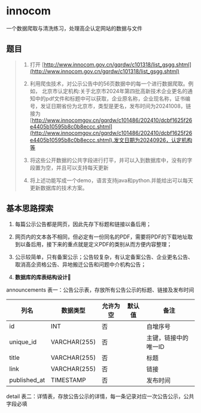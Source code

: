 # innocom

一个数据爬取与清洗练习，处理高企认定网站的数据与文件

## 题目

> 1. 打开 [http://www.innocom.gov.cn/gqrdw/c101318/list_gsgg.shtml](http://www.innocom.gov.cn/gqrdw/c101318/list_gsgg.shtml)
>  
> 2. 利用爬虫技术，对公示公告中的56页数据中的每一个进行数据爬取。例如， 北京市认定机构:关于北京市2024年第四批高新技术企业更名的通知中的pdf文件和标题中可以获取，企业原名称，企业现名称，证书编号，发证日期省份为北京市，类型是更名，发布时间为20241008，链接为[http://www.innocomgov.cn/gqrdw/c101486/202410/dcbf1625f26e4405b10595b8c0b8eccc.shtml](http://www.innocomgov.cn/gqrdw/c101486/202410/dcbf1625f26e4405b10595b8c0b8eccc.shtml).发文日期为20240926，认定机构等
>  
> 3. 将这些公开数据的公共字段进行打平，并可以入到数据库中，没有的字段置为空，并且可以支持每天更新
>  
> 4. 将上述功能写成一个demo，语言支持java和python.并能给出可以每天更新数据库的技术方案。

## 基本思路探索

1. 每篇公示公告都是网页，因此先存下标题和链接以备后用；

2. 网页内的文本各不相同，但必定有一份同名的PDF，需要将PDF的下载地址取到以备后用，接下来的重点就是定义PDF的类别从而方便内容整理；

3. 公示较简单，只有备案公示；公告较复杂，有认定备案公告、企业更名公告、取消高企资格公告、异地搬迁公告和问题中介机构公告；

4. **数据库的库表结构设计**🤔

announcements 表一：公告公示表，存放所有公告公示的标题、链接及发布时间

| 列名       | 数据类型     | 允许为空 | 默认值 | 备注           |
|------------|--------------|----------|--------|----------------|
| id         | INT          | 否       |        | 自增序号       |
| unique_id  | VARCHAR(255) | 否       |        | 主键，链接中的唯一ID |
| title      | VARCHAR(255) | 否       |        | 标题           |
| link       | VARCHAR(255) | 否       |        | 链接           |
| published_at | TIMESTAMP  | 否       |        | 发布时间       |

detail 表二：详情表，存放公告公示的详情，每一条记录对应一次公告公示，公共字段必填

